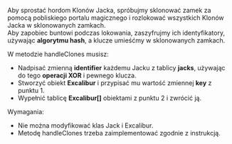 Aby sprostać hordom Klonów Jacka, spróbujmy sklonować zamek za pomocą pobliskiego portalu magicznego
i rozlokować wszystkich Klonów Jacka w sklonowanych zamkach.\
Aby zapobiec buntowi podczas lokowania, zaszyfrujmy ich identyfikatory, używając **algorytmu hash**,
a klucze umieśćmy w sklonowanych zamkach.

W metodzie handleClones musisz:

* Nadpisać zmienną **identifier** każdemu Jacku z tablicy **jacks**, używając do tego **operacji XOR**
  i pewnego klucza.
* Stworzyć obiekt **Excalibur** i przypisać mu wartość zmiennej **key** z punktu 1.
* Wypełnić tablicę **Excalibur[]** obiektami z punktu 2 i zwrócić ją.

Wymagania:

- Nie można modyfikować klas Jack i Excalibur.
- Metodę handleClones trzeba zaimplementować zgodnie z instrukcją.
